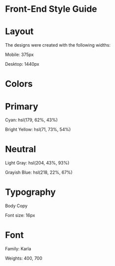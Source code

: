 

# Front-End Style Guide


# Layout

The designs were created with the following widths:

Mobile: 375px

Desktop: 1440px



# Colors
# Primary

Cyan: hsl(179, 62%, 43%)		

Bright Yellow: hsl(71, 73%, 54%)




# Neutral

Light Gray: hsl(204, 43%, 93%)

Grayish Blue: hsl(218, 22%, 67%)



# Typography

Body Copy

Font size: 16px



# Font

Family: Karla

Weights: 400, 700
